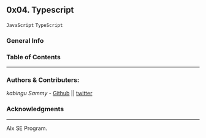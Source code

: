 ## 0x04. Typescript
`JavaScript` `TypeScript`

### General Info


### Table of Contents
***



### Authors & Contributers:
*kabingu Sammy* - [Github](https://github.com/kabingusam) || [twitter](https://twitter.com/Kabingusammy)

### Acknowledgments 
***
Alx SE Program.
